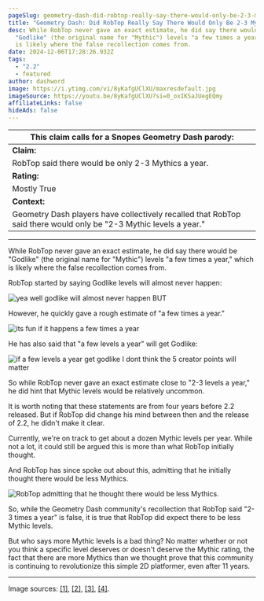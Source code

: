```yaml
---
pageSlug: geometry-dash-did-robtop-really-say-there-would-only-be-2-3-mythics-a-year
title: "Geometry Dash: Did RobTop Really Say There Would Only Be 2-3 Mythics A Year?"
desc: While RobTop never gave an exact estimate, he did say there would be
  "Godlike" (the original name for "Mythic") levels "a few times a year," which
  is likely where the false recollection comes from.
date: 2024-12-06T17:28:26.932Z
tags:
  - "2.2"
  - featured
author: dashword
image: https://i.ytimg.com/vi/8yKafgUClXU/maxresdefault.jpg
imageSource: https://youtu.be/8yKafgUClXU?si=0_oxIKSaJUegEQmy
affiliateLinks: false
hideAds: false
---
```

| This claim calls for a Snopes Geometry Dash parody: |
|--------|
| **Claim:** |
| RobTop said there would be only 2-3 Mythics a year. |
| **Rating:**|
| Mostly True |
| **Context:**|
| Geometry Dash players have collectively recalled that RobTop said there would only be "2-3 Mythic levels a year." |

---

While RobTop never gave an exact estimate, he did say there would be "Godlike" (the original name for "Mythic") levels "a few times a year," which is likely where the false recollection comes from.

RobTop started by saying Godlike levels will almost never happen:

![yea well godlike will almost never happen BUT](https://i.imgur.com/KEpe1v1.png)

However, he quickly gave a rough estimate of "a few times a year."

![its fun if it happens a few times a year](https://i.imgur.com/ehTlf4f.png)

He has also said that "a few levels a year" will get Godlike:

![if a few levels a year get godlike I dont think the 5 creator points will matter](https://i.imgur.com/a8CndAp.png)

So while RobTop never gave an exact estimate close to "2-3 levels a year," he did hint that Mythic levels would be relatively uncommon.

It is worth noting that these statements are from four years before 2.2 released. But if RobTop did change his mind between then and the release of 2.2, he didn't make it clear.

Currently, we're on track to get about a dozen Mythic levels per year. While not a lot, it could still be argued this is more than what RobTop initially thought.

And RobTop has since spoke out about this, admitting that he initially thought there would be less Mythics.

![RobTop admitting that he thought there would be less Mythics.](https://i.imgur.com/74BtwlC.png)

So, while the Geometry Dash community's recollection that RobTop said "2-3 times a year" is false, it is true that RobTop did expect there to be less Mythic levels.

But who says more Mythic levels is a bad thing? No matter whether or not you think a specific level deserves or doesn't deserve the Mythic rating, the fact that there are more Mythics than we thought prove that this community is continuing to revolutionize this simple 2D platformer, even after 11 years.

---

Image sources: [[1]](https://imgur.com/KEpe1v1), [[2]](https://imgur.com/ehTlf4f), [[3]](https://imgur.com/a8CndAp), [[4]](https://imgur.com/74BtwlC).

